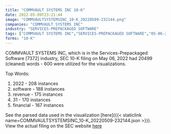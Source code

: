 ```yaml
---
title: "COMMVAULT SYSTEMS INC 10-K"
date: 2022-05-09T23:21:44
image: "COMMVAULTSYSTEMSINC_10-K_20220509-232144.png"
companies: "COMMVAULT SYSTEMS INC"
industry: "SERVICES-PREPACKAGED SOFTWARE"
tags: ["COMMVAULT SYSTEMS INC","SERVICES-PREPACKAGED SOFTWARE","05-06-2022","10-K"]
forms: "10-K"
---
```

COMMVAULT SYSTEMS INC, which is in the Services-Prepackaged Software [7372] industry, SEC 10-K filing on May 06, 2022 had 20499 (cleaned) words - 600 were utilized for the visualizations.

Top Words:
1. 2022 - 208 instances
2. software - 188 instances
3. revenue - 175 instances
4. 31 - 170 instances
5. financial - 167 instances


See the parsed data used in the visualization [here]({{< staticlink name=COMMVAULTSYSTEMSINC_10-K_20220509-232144.json >}}).  
View the actual filing on the SEC website [here](https://www.sec.gov/Archives/edgar/data/1169561/0001169561-22-000018.txt)